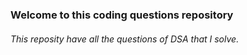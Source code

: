 ### Welcome to this coding questions repository 

###### This reposity have all the questions of DSA that I solve.


